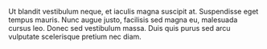 Ut blandit vestibulum neque, et iaculis magna
suscipit at. Suspendisse eget
tempus mauris. Nunc augue justo, facilisis
sed magna eu, malesuada cursus leo.
Donec sed vestibulum massa. Duis quis purus
sed arcu vulputate scelerisque pretium nec
diam.

